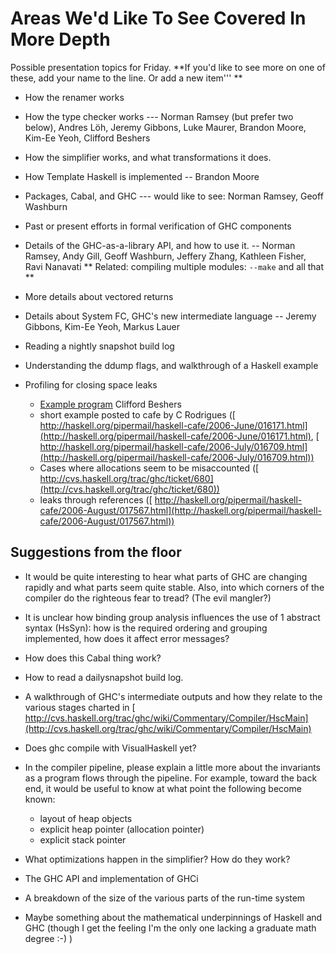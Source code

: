 # Areas We'd Like To See Covered In More Depth



Possible presentation topics for Friday.  **If you'd like to see more on one of these, add your name to the line.  Or add a new item'''
**


- How the renamer works

- How the type checker works --- Norman Ramsey (but prefer two below), Andres Löh, Jeremy Gibbons, Luke Maurer, Brandon Moore, Kim-Ee Yeoh, Clifford Beshers

- How the simplifier works, and what transformations it does.

- How Template Haskell is implemented -- Brandon Moore

- Packages, Cabal, and GHC --- would like to see: Norman Ramsey, Geoff Washburn

- Past or present efforts in formal verification of GHC components

- Details of the GHC-as-a-library API, and how to use it. -- Norman Ramsey, Andy Gill, Geoff Washburn, Jeffery Zhang, Kathleen Fisher, Ravi Nanavati
  ** Related: compiling multiple modules: `--make` and all that
  **

- More details about vectored returns

- Details about System FC, GHC's new intermediate language -- Jeremy Gibbons, Kim-Ee Yeoh, Markus Lauer

- Reading a nightly snapshot build log

- Understanding the ddump flags, and walkthrough of a Haskell example

- Profiling for closing space leaks

  - [
    Example program](http://www.nabble.com/Why-does-this-program-eat-RAM--t2218557.html)  Clifford Beshers
  - short example posted to cafe by C Rodrigues ([
    http://haskell.org/pipermail/haskell-cafe/2006-June/016171.html](http://haskell.org/pipermail/haskell-cafe/2006-June/016171.html), [
    http://haskell.org/pipermail/haskell-cafe/2006-July/016709.html](http://haskell.org/pipermail/haskell-cafe/2006-July/016709.html))
  - Cases where allocations seem to be misaccounted ([
    http://cvs.haskell.org/trac/ghc/ticket/680](http://cvs.haskell.org/trac/ghc/ticket/680))
  - leaks through references ([
    http://haskell.org/pipermail/haskell-cafe/2006-August/017567.html](http://haskell.org/pipermail/haskell-cafe/2006-August/017567.html))

## Suggestions from the floor


- It would be quite interesting to hear what parts of GHC are changing rapidly and what parts seem quite stable.  Also, into which corners of the compiler do the righteous fear to tread?  (The evil mangler?)
- It is unclear how binding group analysis influences the use of 1 abstract syntax (HsSyn): how is the required ordering and grouping implemented, how does it affect error messages? 
- How does this Cabal thing work?
- How to read a dailysnapshot build log.
- A walkthrough of GHC's intermediate outputs and how they relate to the various stages charted in [
  http://cvs.haskell.org/trac/ghc/wiki/Commentary/Compiler/HscMain](http://cvs.haskell.org/trac/ghc/wiki/Commentary/Compiler/HscMain)
- Does ghc compile with VisualHaskell yet?
- In the compiler pipeline, please explain a little more about the invariants as a program flows through the pipeline.  For example, toward the back end, it would be useful to know at what point the following become known:

  - layout of heap objects
  - explicit heap pointer (allocation pointer)
  - explicit stack pointer
- What optimizations happen in the simplifier? How do they work?
- The GHC API and implementation of GHCi
- A breakdown of the size of the various parts of the run-time system
- Maybe something about the mathematical underpinnings of Haskell and GHC (though I get the feeling I'm the only one lacking a graduate math degree :-) )
